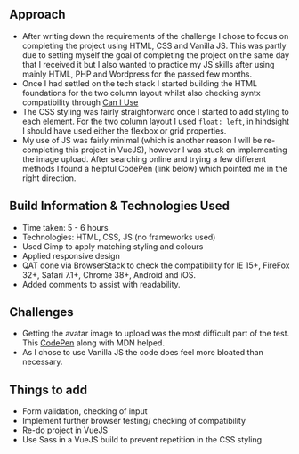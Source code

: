
## Approach
* After writing down the requirements of the challenge I chose to focus on completing the project using HTML, CSS and Vanilla JS. This was partly due to setting myself the goal of completing the project on the same day that I received it but I also wanted to practice my JS skills after using mainly HTML, PHP and Wordpress for the passed few months.
* Once I had settled on the tech stack I started building the HTML foundations for the two column layout whilst also checking syntx compatibility through [Can I Use](https://caniuse.com/#home)
* The CSS styling was fairly straighforward once I started to add styling to each element. For the two column layout I used `float: left`, in hindsight I should have used either the flexbox or grid properties.
* My use of JS was fairly minimal (which is another reason I will be re-completing this project in VueJS), however I was stuck on implementing the image upload. After searching online and trying a few different methods I found a helpful CodePen (link below) which pointed me in the right direction.

## Build Information & Technologies Used

* Time taken: 5 - 6 hours
* Technologies: HTML, CSS, JS (no frameworks used)
* Used Gimp to apply matching styling and colours
* Applied responsive design
* QAT done via BrowserStack to check the compatibility for IE 15+, FireFox 32+, Safari 7.1+, Chrome 38+, Android and iOS.
* Added comments to assist with readability.

## Challenges

* Getting the avatar image to upload was the most difficult part of the test. This [CodePen](https://codepen.io/mobifreaks/pen/LIbca) along with MDN helped.
* As I chose to use Vanilla JS the code does feel more bloated than necessary.

## Things to add

* Form validation, checking of input
* Implement further browser testing/ checking of compatibility
* Re-do project in VueJS
* Use Sass in a VueJS build to prevent repetition in the CSS styling
